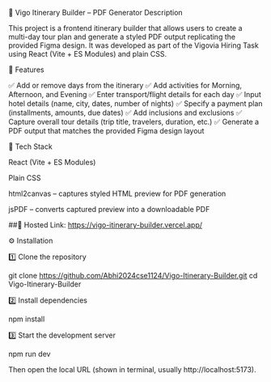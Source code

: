 🧳 Vigo Itinerary Builder – PDF Generator
Description

This project is a frontend itinerary builder that allows users to create a multi-day tour plan and generate a styled PDF output replicating the provided Figma design.
It was developed as part of the Vigovia Hiring Task using React (Vite + ES Modules) and plain CSS.

🚀 Features

✅ Add or remove days from the itinerary
✅ Add activities for Morning, Afternoon, and Evening
✅ Enter transport/flight details for each day
✅ Input hotel details (name, city, dates, number of nights)
✅ Specify a payment plan (installments, amounts, due dates)
✅ Add inclusions and exclusions
✅ Capture overall tour details (trip title, travelers, duration, etc.)
✅ Generate a PDF output that matches the provided Figma design layout

🧩 Tech Stack

React (Vite + ES Modules)

Plain CSS

html2canvas – captures styled HTML preview for PDF generation

jsPDF – converts captured preview into a downloadable PDF


##🔗 Hosted Link: https://vigo-itinerary-builder.vercel.app/


⚙️ Installation

1️⃣ Clone the repository

git clone https://github.com/Abhi2024cse1124/Vigo-Itinerary-Builder.git
cd Vigo-Itinerary-Builder


2️⃣ Install dependencies

npm install


3️⃣ Start the development server

npm run dev


Then open the local URL (shown in terminal, usually http://localhost:5173).
